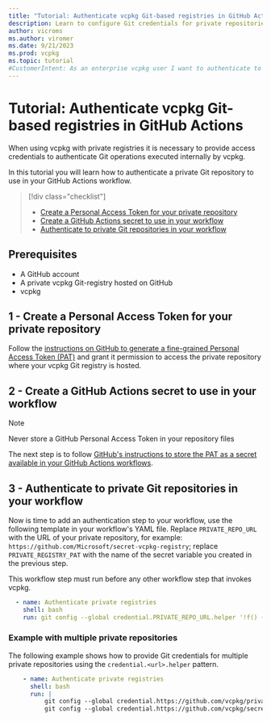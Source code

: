 ```yaml
---
title: "Tutorial: Authenticate vcpkg Git-based registries in GitHub Actions"
description: Learn to configure Git credentials for private repositories when using vcpkg on GitHub Actions
author: vicroms
ms.author: viromer
ms.date: 9/21/2023
ms.prod: vcpkg
ms.topic: tutorial
#CustomerIntent: As an enterprise vcpkg user I want to authenticate to private Git registries so that I can use them as Git-based repositories
---
```

# Tutorial: Authenticate vcpkg Git-based registries in GitHub Actions

When using vcpkg with private registries it is necessary to provide access
credentials to authenticate Git operations executed internally by vcpkg.

In this tutorial you will learn how to authenticate a private Git repository to use in your GitHub
Actions workflow.

> [!div class="checklist"]
> * [Create a Personal Access Token for your private repository](#1---create-a-personal-access-token-for-your-private-repository)
> * [Create a GitHub Actions secret to use in your workflow](#2---create-a-github-actions-secret-to-use-in-your-workflow)
> * [Authenticate to private Git repositories in your workflow](#3---authenticate-to-private-git-repositories-in-your-workflow)


## Prerequisites

* A GitHub account
* A private vcpkg Git-registry hosted on GitHub
* vcpkg

## 1 - Create a Personal Access Token for your private repository

Follow the [instructions on GitHub to generate a fine-grained Personal Access Token
(PAT)](<https://docs.github.com/en/authentication/keeping-your-account-and-data-secure/managing-your-personal-access-tokens#creating-a-fine-grained-personal-access-token>)
and grant it permission to access the private repository where your vcpkg Git registry is hosted.


## 2 - Create a GitHub Actions secret to use in your workflow

> [!NOTE]
> Never store a GitHub Personal Access Token in your repository files

The next step is to follow [GitHub's instructions to store the PAT as a secret available in your
GitHub Actions
workflows](<https://docs.github.com/en/actions/security-guides/using-secrets-in-github-actions#creating-secrets-for-a-repository>).

## 3 - Authenticate to private Git repositories in your workflow

Now is time to add an authentication step to your workflow, use the following template
in your workflow's YAML file. Replace `PRIVATE_REPO_URL` with the URL of your private repository,
for example: `https://github.com/Microsoft/secret-vcpkg-registry`; replace `PRIVATE_REGISTRY_PAT`
with the name of the secret variable you created in the previous step.

This workflow step must run before any other workflow step that invokes vcpkg.

```YAML
  - name: Authenticate private registries
    shell: bash
    run: git config --global credential.PRIVATE_REPO_URL.helper '!f() { echo username=unused; echo password=${{secrets.PRIVATE_REGISTRY_PAT }}; }; f'
```

### Example with multiple private repositories

The following example shows how to provide Git credentials for multiple private
repositories using the `credential.<url>.helper` pattern.

```YAML
    - name: Authenticate private registries
      shell: bash
      run: |
          git config --global credential.https://github.com/vcpkg/private_registry.helper '!f() { echo username=unused; echo password=${{secrets.private_registry_pat}}; }; f'
          git config --global credential.https://github.com/vcpkg/secret_registry.helper `!f() { echo username=unused; echo password=${{secrets.secret_registry_pat}}; }; f'
```

